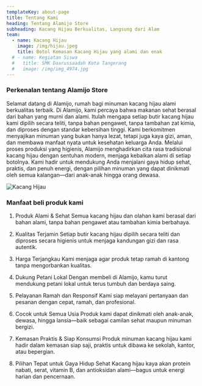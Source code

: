 ```yaml
---
templateKey: about-page
title: Tentang Kami
heading: Tentang Alamijo Store
subheading: Kacang Hijau Berkualitas, Langsung dari Alam
team:
  - name: Kacang Hijau
    image: /img/hijau.jpeg
    title: Botol Kemasan Kacang Hijau yang alami dan enak
  # - name: Kegiatan Siswa
  #   title: SMK Daarussaadah Kota Tangerang
  #   image: /img/img_4974.jpg
---
```

### Perkenalan tentang Alamijo Store

Selamat datang di Alamijo, rumah bagi minuman kacang hijau alami berkualitas terbaik. Di Alamijo, kami percaya bahwa makanan sehat berasal dari bahan yang murni dan alami. Itulah mengapa setiap butir kacang hijau kami dipilih secara teliti, tanpa bahan pengawet, tanpa tambahan zat kimia, dan diproses dengan standar kebersihan tinggi. Kami berkomitmen menyajikan minuman yang bukan hanya lezat, tetapi juga kaya gizi, aman, dan membawa manfaat nyata untuk kesehatan keluarga Anda. Melalui proses produksi yang higienis, Alamijo menghadirkan cita rasa tradisional kacang hijau dengan sentuhan modern, menjaga kebaikan alami di setiap botolnya. Kami hadir untuk mendukung Anda menjalani gaya hidup sehat, praktis, dan penuh energi, dengan pilihan minuman yang dapat dinikmati oleh semua kalangan—dari anak-anak hingga orang dewasa.

![Kacang Hijau](/img/banner1.jpg "Kacang Hijau")

### Manfaat beli produk kami

1. Produk Alami & Sehat
Semua kacang hijau dan olahan kami berasal dari bahan alami, tanpa bahan pengawet atau tambahan kimia berbahaya.

2. Kualitas Terjamin
Setiap butir kacang hijau dipilih secara teliti dan diproses secara higienis untuk menjaga kandungan gizi dan rasa autentik.

3. Harga Terjangkau
Kami menjaga agar produk tetap ramah di kantong tanpa mengorbankan kualitas.

4. Dukung Petani Lokal
Dengan membeli di Alamijo, kamu turut mendukung petani lokal untuk terus tumbuh dan berdaya saing.

5. Pelayanan Ramah dan Responsif
Kami siap melayani pertanyaan dan pesanan dengan cepat, ramah, dan profesional.

6. Cocok untuk Semua Usia
Produk kami dapat dinikmati oleh anak-anak, dewasa, hingga lansia—baik sebagai camilan sehat maupun minuman bergizi.

7. Kemasan Praktis & Siap Konsumsi
Produk minuman kacang hijau kami hadir dalam kemasan siap saji, praktis untuk dibawa ke sekolah, kantor, atau bepergian.

8. Pilihan Tepat untuk Gaya Hidup Sehat
Kacang hijau kaya akan protein nabati, serat, vitamin B, dan antioksidan alami—bagus untuk energi harian dan pencernaan.


